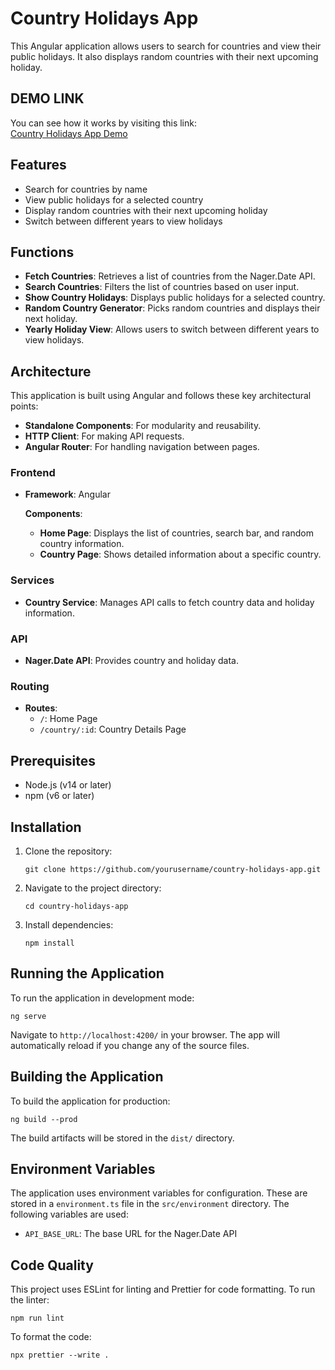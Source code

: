 # Country Holidays App

This Angular application allows users to search for countries and view their public holidays. It also displays random countries with their next upcoming holiday.

## DEMO LINK

You can see how it works by visiting this link:  
[Country Holidays App Demo](https://petrolozynskyi.github.io/countries/)

## Features

- Search for countries by name
- View public holidays for a selected country
- Display random countries with their next upcoming holiday
- Switch between different years to view holidays

## Functions

- **Fetch Countries**: Retrieves a list of countries from the Nager.Date API.
- **Search Countries**: Filters the list of countries based on user input.
- **Show Country Holidays**: Displays public holidays for a selected country.
- **Random Country Generator**: Picks random countries and displays their next holiday.
- **Yearly Holiday View**: Allows users to switch between different years to view holidays.


## Architecture

This application is built using Angular and follows these key architectural points:

- **Standalone Components**: For modularity and reusability.
- **HTTP Client**: For making API requests.
- **Angular Router**: For handling navigation between pages.

### Frontend

- **Framework**: Angular

  **Components**:
  - **Home Page**: Displays the list of countries, search bar, and random country information.
  - **Country Page**: Shows detailed information about a specific country.

### Services

- **Country Service**: Manages API calls to fetch country data and holiday information.

### API

- **Nager.Date API**: Provides country and holiday data.

### Routing

- **Routes**:
  - `/`: Home Page
  - `/country/:id`: Country Details Page

## Prerequisites

- Node.js (v14 or later)
- npm (v6 or later)

## Installation

1. Clone the repository:
   ```
   git clone https://github.com/yourusername/country-holidays-app.git
   ```

2. Navigate to the project directory:
   ```
   cd country-holidays-app
   ```

3. Install dependencies:
   ```
   npm install
   ```

## Running the Application

To run the application in development mode:

```
ng serve
```

Navigate to `http://localhost:4200/` in your browser. The app will automatically reload if you change any of the source files.

## Building the Application

To build the application for production:

```
ng build --prod
```

The build artifacts will be stored in the `dist/` directory.


## Environment Variables

The application uses environment variables for configuration. These are stored in a `environment.ts` file in the `src/environment` directory. The following variables are used:

- `API_BASE_URL`: The base URL for the Nager.Date API

## Code Quality

This project uses ESLint for linting and Prettier for code formatting. To run the linter:

```
npm run lint
```

To format the code:

```
npx prettier --write .
```
